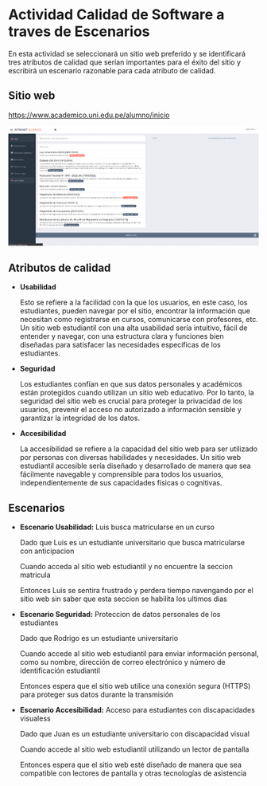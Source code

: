 # Actividad Calidad de Software a traves de Escenarios

En esta actividad se seleccionará un sitio web preferido y se identificará tres atributos de calidad que serían importantes para el éxito del sitio y escribirá un escenario razonable para cada atributo de calidad.

## Sitio web 

https://www.academico.uni.edu.pe/alumno/inicio

![](images/image.png)

## Atributos de calidad

- **Usabilidad**

    Esto se refiere a la facilidad con la que los usuarios, en este caso, los estudiantes, pueden navegar por el sitio, encontrar la información que necesitan como registrarse en cursos, comunicarse con profesores, etc. Un sitio web estudiantil con una alta usabilidad sería intuitivo, fácil de entender y navegar, con una estructura clara y funciones bien diseñadas para satisfacer las necesidades específicas de los estudiantes.

- **Seguridad**

    Los estudiantes confían en que sus datos personales y académicos están protegidos cuando utilizan un sitio web educativo. Por lo tanto, la seguridad del sitio web es crucial para proteger la privacidad de los usuarios, prevenir el acceso no autorizado a información sensible y garantizar la integridad de los datos.

- **Accesibilidad**

    La accesibilidad se refiere a la capacidad del sitio web para ser utilizado por personas con diversas habilidades y necesidades. Un sitio web estudiantil accesible sería diseñado y desarrollado de manera que sea fácilmente navegable y comprensible para todos los usuarios, independientemente de sus capacidades físicas o cognitivas.

## Escenarios

- **Escenario Usabilidad:** Luis busca matricularse en un curso 

    Dado que Luis es un estudiante universitario que busca matricularse con anticipacion 

    Cuando acceda al sitio web estudiantil y no encuentre la seccion matricula

    Entonces Luis se sentira frustrado y perdera tiempo navengando por el sitio web sin saber que esta seccion se habilita los ultimos dias


- **Escenario Seguridad:** Proteccion de datos personales de los estudiantes

    Dado que Rodrigo es un estudiante universitario

    Cuando accede al sitio web estudiantil para enviar información personal, como su nombre, dirección de correo electrónico y número de identificación estudiantil

    Entonces espera que el sitio web utilice una conexión segura (HTTPS) para proteger sus datos durante la transmisión


- **Escenario Accesibilidad:** Acceso para estudiantes con discapacidades visualess

    Dado que Juan es un estudiante universitario con discapacidad visual

    Cuando accede al sitio web estudiantil utilizando un lector de pantalla

    Entonces espera que el sitio web esté diseñado de manera que sea compatible con lectores de pantalla y otras tecnologías de asistencia


